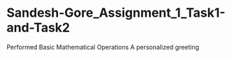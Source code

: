 # Sandesh-Gore_Assignment_1_Task1-and-Task2
Performed Basic Mathematical Operations
A personalized greeting
